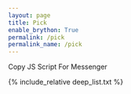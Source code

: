 ```yaml
---
layout: page
title: Pick
enable_brython: True
permalink: /pick
permalink_name: /pick
---
```



<p id="command_placeholder" hidden></p>
<a id="copy_js">Copy JS Script For Messenger</a>

<p id="deep_list_data_src" hidden>
    {% include_relative deep_list.txt %}
</p>

<p id="deep_list">
    {% include_relative deep_list.txt %}
</p>

<script type="text/python" src="web_selector.py"></script>

<script type="text/javascript">
  window.onload = function() {
     brython();
  }

  document.getElementById("copy_js").onclick = function(){

    var copyText = document.createElement('input');
    document.body.appendChild(copyText)

    copyText.select();
    copyText.setSelectionRange(0, 99999);

    document.execCommand("copy");

    alert("Copied the script: " + copyText.value);
    copyText.remove()

  };

</script>
